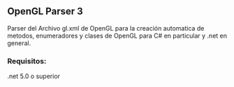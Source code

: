 ## OpenGL Parser 3
Parser del Archivo gl.xml de OpenGL para la creación automatica de metodos, enumeradores y clases de OpenGL para C# en particular y .net en general.

### Requisitos:
.net 5.0 o superior
